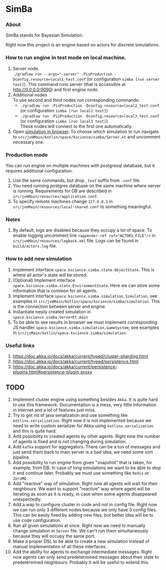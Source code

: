 # SimBa

### About

SimBa stands for Bayesian Simulation.

Right now this project is an engine based on actors for discrete simulations.

### How to run engine in test mode on local machine.

1. Server node.  
`./gradlew run --args="-server" -PisProduction -Dconfig.resource=local1_test.conf` (or configuration `simba [run server test]`).
This command runs server (that is accessible at http://0.0.0.0:9090) and first engine node.
2. Additional nodes  
To use second and third nodes run corresponding commands: 
   * `./gradlew run -PisProduction -Dconfig.resource=local2_test.conf`
   (or configuration `simba [run local2 test]`)
   * `./gradlew run -PisProduction -Dconfig.resource=local3_test.conf`
   (or configuration `simba [run local3 test]`)  
These nodes will connect to the first one automatically.
3. Open [simulation in browser](http://0.0.0.0:9090). To choose which simulation to run navigate to 
`src/jvmMain/kotlin/space/kscience/simba/Server.kt` and uncomment necessary one.

### Production mode

You can run engine on multiple machines with postgresql database, but it requires additional configuration.
1. Use the same commands, but drop `_test` suffix from `.conf` file.
2. You need running postgres database on the same machine where server is running. Requirements for DB are described in 
`src/jvmMain/resources/application.conf`.
3. To specify remote machines change `127.0.0.1` in `src/jvmMain/resources/local-shared.conf` to something meaningful.

### Notes

1. By default, logs are disabled because they occupy a lot of space. To enable logging uncomment line 
`<appender-ref ref="ACTORS_FILE"/>` in `src/jvmMain/resources/logback.xml` file. Logs can be found in `build/actors.log` file.

### How to add new simulation

1. Implement interface `space.kscience.simba.state.ObjectState`. This is where all actor's state will be stored.
2. (Optional) Implement interface `space.kscience.simba.state.EnvironmentState`. Here we can store some information 
that is common for all agents.
3. Implement interface `space.kscience.simba.simulation.Simulation`, see examples in `src/jvmMain/kotlin/space/kscience/simba/simulation`.
This is the connection between server and engine.
4. Instantiate newly created simulation in `space.kscience.simba.ServerKt.main`
5. To be able to see results in browser we must implement corresponding JS handler `space.kscience.simba.simulation.GameSystem`, 
see examples in `src/jsMain/kotlin/space.kscience.simba/simulation`.

### Useful links

1. https://doc.akka.io/docs/akka/current/typed/cluster-sharding.html
2. https://doc.akka.io/docs/akka/current/typed/persistence.html
3. https://doc.akka.io/docs/akka/current/persistence-plugins.html#persistence-plugin-proxy

## TODO
1. Implement cluster engine using something besides `Akka`. It is quite hard to use this framework. Documentation is a 
mess, very little information in internet and a lot of features just miss.
2. Try to get rid of java serialization and use something like `kotlinx.serialization`. Right now it is not 
implemented because we need to write custom serializer for Akka using `kotlinx.serialization` and this is quite hard.
3. Add possibility to created agents by other agents. Right now the number of agents is fixed and is not changing 
during simulation.
4. Add `kafka` support for aggregators. There can be a ton of messages and just send them back to main server is a bad 
idea, we need some sort pipeline.
5. Add possibility to run engine from given "snapshot" that is taken, for example, from DB. In case of long 
simulations we want to be able to stop it and continue later. Probably we must use something like `Redis` or `ZeroMQ`.
6. Add "reactive" way of simulation. Right now all agents will wait for their neighbours. We want to support "reactive"
way where agent will be iterating as soon as it is ready, in case when some agents disappeared unexpectedly.
7. Add a way to configure cluster in code and not in config file. Right now we can run only 3 different nodes because
we only have 3 config files. This can be easily fixed by adding new files, but better idea will be to use code configuration.
8. Run all given simulations at once. Right now we need to manually change simulation in `Server` file. We can't 
run them simultaneously because they will occupy the same port.
9. Make a proper DSL to be able to create a new simulation instead of manual implementation of all these interfaces.
10. Add the ability for agents to exchange intermediate messages. Right now agents can only send predetermined messages 
about their state to predetermined neighbours. Probably it will be useful to extend this.
